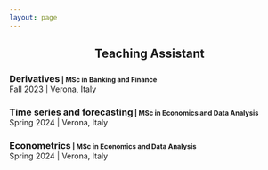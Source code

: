 ```yaml
---
layout: page
---
```



<header style="margin-bottom:0;"><h2 style="margin-bottom:0;">Teaching Assistant</h2></header>

<p style="margin-bottom:0;"><h3 style="margin-bottom:0;">Derivatives<small style="font-size:12px;"> | MSc in Banking and Finance </small></h3>
   Fall 2023 | Verona, Italy
</p>

<p style="margin-bottom:0;"><h3 style="margin-bottom:0;">Time series and forecasting<small style="font-size:12px;"> | MSc in Economics and Data Analysis </small></h3>
   Spring 2024 | Verona, Italy
</p>

<p style="margin-bottom:0;"><h3 style="margin-bottom:0;">Econometrics<small style="font-size:12px;"> | MSc in Economics and Data Analysis </small></h3>
   Spring 2024 | Verona, Italy
</p>
